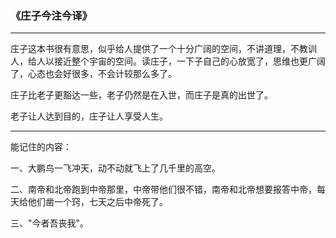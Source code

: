 ### 《庄子今注今译》

---

庄子这本书很有意思，似乎给人提供了一个十分广阔的空间，不讲道理，不教训人，给人以接近整个宇宙的空间。读庄子，一下子自己的心放宽了，思维也更广阔了，心态也会好很多，不会计较那么多了。

庄子比老子更豁达一些，老子仍然是在入世，而庄子是真的出世了。

老子让人达到目的，庄子让人享受人生。

---

能记住的内容：

一、大鹏鸟一飞冲天，动不动就飞上了几千里的高空。

二、南帝和北帝跑到中帝那里，中帝带他们很不错，南帝和北帝想要报答中帝，每天给他们凿一个窍，七天之后中帝死了。

三、"今者吾丧我"。



